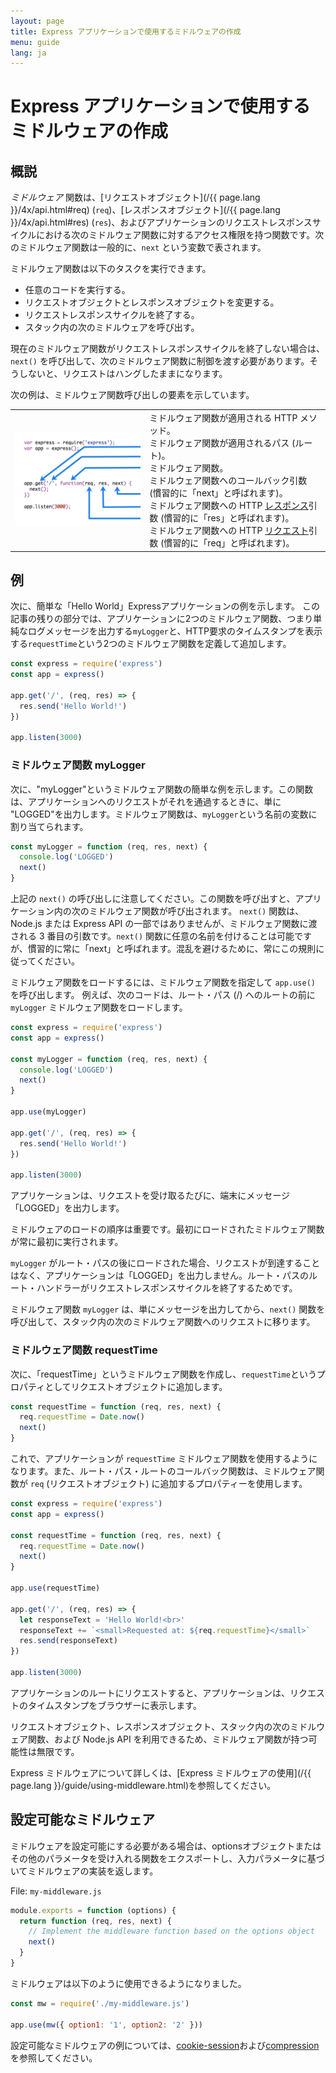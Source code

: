```yaml
---
layout: page
title: Express アプリケーションで使用するミドルウェアの作成
menu: guide
lang: ja
---
```


# Express アプリケーションで使用するミドルウェアの作成

<h2>概説</h2>

*ミドルウェア* 関数は、[リクエストオブジェクト](/{{ page.lang }}/4x/api.html#req) (`req`)、[レスポンスオブジェクト](/{{ page.lang }}/4x/api.html#res) (`res`)、およびアプリケーションのリクエストレスポンスサイクルにおける次のミドルウェア関数に対するアクセス権限を持つ関数です。次のミドルウェア関数は一般的に、`next` という変数で表されます。

ミドルウェア関数は以下のタスクを実行できます。

* 任意のコードを実行する。
* リクエストオブジェクトとレスポンスオブジェクトを変更する。
* リクエストレスポンスサイクルを終了する。
* スタック内の次のミドルウェアを呼び出す。

現在のミドルウェア関数がリクエストレスポンスサイクルを終了しない場合は、`next()` を呼び出して、次のミドルウェア関数に制御を渡す必要があります。そうしないと、リクエストはハングしたままになります。

次の例は、ミドルウェア関数呼び出しの要素を示しています。

<table id="mw-fig">
<tr><td id="mw-fig-imgcell">
<img src="/images/express-mw.png" id="mw-fig-img" />
</td>
<td class="mw-fig-callouts">
<div class="callout" id="callout1">ミドルウェア関数が適用される HTTP メソッド。</div>

<div class="callout" id="callout2"> ミドルウェア関数が適用されるパス (ルート)。</div>

<div class="callout" id="callout3">ミドルウェア関数。</div>

<div class="callout" id="callout4">ミドルウェア関数へのコールバック引数 (慣習的に「next」と呼ばれます)。</div>

<div class="callout" id="callout5">ミドルウェア関数への HTTP <a href="../4x/api.html#res">レスポンス</a>引数 (慣習的に「res」と呼ばれます)。</div>

<div class="callout" id="callout6">ミドルウェア関数への HTTP <a href="../4x/api.html#req">リクエスト</a>引数 (慣習的に「req」と呼ばれます)。</div>
</td></tr>
</table>

<h2>例</h2>

次に、簡単な「Hello World」Expressアプリケーションの例を示します。 この記事の残りの部分では、アプリケーションに2つのミドルウェア関数、つまり単純なログメッセージを出力する`myLogger`と、HTTP要求のタイムスタンプを表示する`requestTime`という2つのミドルウェア関数を定義して追加します。

```js
const express = require('express')
const app = express()

app.get('/', (req, res) => {
  res.send('Hello World!')
})

app.listen(3000)
```

<h3>ミドルウェア関数 myLogger</h3>

次に、"myLogger"というミドルウェア関数の簡単な例を示します。この関数は、アプリケーションへのリクエストがそれを通過するときに、単に "LOGGED"を出力します。ミドルウェア関数は、`myLogger`という名前の変数に割り当てられます。

```js
const myLogger = function (req, res, next) {
  console.log('LOGGED')
  next()
}
```

<div class="doc-box doc-notice" markdown="1">

上記の `next()` の呼び出しに注意してください。この関数を呼び出すと、アプリケーション内の次のミドルウェア関数が呼び出されます。
`next()` 関数は、Node.js または Express API の一部ではありませんが、ミドルウェア関数に渡される 3 番目の引数です。`next()` 関数に任意の名前を付けることは可能ですが、慣習的に常に「next」と呼ばれます。混乱を避けるために、常にこの規則に従ってください。
</div>

ミドルウェア関数をロードするには、ミドルウェア関数を指定して `app.use()` を呼び出します。
例えば、次のコードは、ルート・パス (/) へのルートの前に `myLogger` ミドルウェア関数をロードします。

```js
const express = require('express')
const app = express()

const myLogger = function (req, res, next) {
  console.log('LOGGED')
  next()
}

app.use(myLogger)

app.get('/', (req, res) => {
  res.send('Hello World!')
})

app.listen(3000)
```

アプリケーションは、リクエストを受け取るたびに、端末にメッセージ「LOGGED」を出力します。

ミドルウェアのロードの順序は重要です。最初にロードされたミドルウェア関数が常に最初に実行されます。

`myLogger` がルート・パスの後にロードされた場合、リクエストが到達することはなく、アプリケーションは「LOGGED」を出力しません。ルート・パスのルート・ハンドラーがリクエストレスポンスサイクルを終了するためです。

ミドルウェア関数 `myLogger` は、単にメッセージを出力してから、`next()` 関数を呼び出して、スタック内の次のミドルウェア関数へのリクエストに移ります。

<h3>ミドルウェア関数 requestTime</h3>

次に、「requestTime」というミドルウェア関数を作成し、`requestTime`というプロパティとしてリクエストオブジェクトに追加します。

```js
const requestTime = function (req, res, next) {
  req.requestTime = Date.now()
  next()
}
```

これで、アプリケーションが `requestTime` ミドルウェア関数を使用するようになります。また、ルート・パス・ルートのコールバック関数は、ミドルウェア関数が `req` (リクエストオブジェクト) に追加するプロパティーを使用します。

```js
const express = require('express')
const app = express()

const requestTime = function (req, res, next) {
  req.requestTime = Date.now()
  next()
}

app.use(requestTime)

app.get('/', (req, res) => {
  let responseText = 'Hello World!<br>'
  responseText += `<small>Requested at: ${req.requestTime}</small>`
  res.send(responseText)
})

app.listen(3000)
```

アプリケーションのルートにリクエストすると、アプリケーションは、リクエストのタイムスタンプをブラウザーに表示します。

リクエストオブジェクト、レスポンスオブジェクト、スタック内の次のミドルウェア関数、および Node.js API を利用できるため、ミドルウェア関数が持つ可能性は無限です。

Express ミドルウェアについて詳しくは、[Express ミドルウェアの使用](/{{ page.lang }}/guide/using-middleware.html)を参照してください。

<h2>設定可能なミドルウェア</h2>

ミドルウェアを設定可能にする必要がある場合は、optionsオブジェクトまたはその他のパラメータを受け入れる関数をエクスポートし、入力パラメータに基づいてミドルウェアの実装を返します。

File: `my-middleware.js`

```js
module.exports = function (options) {
  return function (req, res, next) {
    // Implement the middleware function based on the options object
    next()
  }
}
```

ミドルウェアは以下のように使用できるようになりました。

```js
const mw = require('./my-middleware.js')

app.use(mw({ option1: '1', option2: '2' }))
```

設定可能なミドルウェアの例については、[cookie-session](https://github.com/expressjs/cookie-session)および[compression](https://github.com/expressjs/compression)を参照してください。
